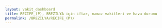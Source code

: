 ```yaml
---
layout: vakit_dashboard
title: RECIFE_(P), BREZILYA için iftar, namaz vakitleri ve hava durumu - ilçe/eyalet seç
permalink: /BREZILYA/RECIFE_(P)/
---
```


<script type="text/javascript">
  var GLOBAL_COUNTRY = 'BREZILYA';
  var GLOBAL_CITY = 'RECIFE_(P)';
  var GLOBAL_STATE = '';
  var lat = 72;
  var lon = 21;
</script>
